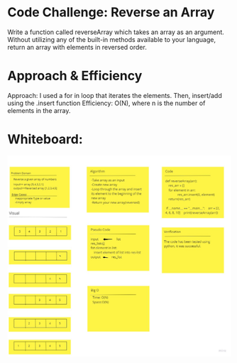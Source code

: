 # Code Challenge: Reverse an Array
Write a function called reverseArray which takes an array as an argument. Without utilizing any of the built-in methods available to your language, return an array with elements in reversed order.


# Approach & Efficiency

Approach: I used a for in loop that iterates the elements. Then, insert/add using the .insert function
Efficiency: O(N), where n is the number of elements in the array.

# Whiteboard:
![Whiteboard Process](cc1.jpg)
